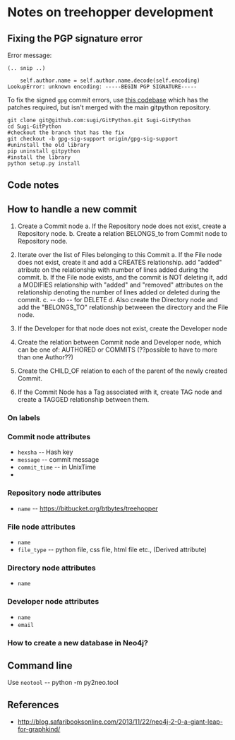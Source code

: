 # Notes on treehopper development


## Fixing the PGP signature error

Error message:

~~~~{.python}
(.. snip ..)

    self.author.name = self.author.name.decode(self.encoding)
LookupError: unknown encoding: -----BEGIN PGP SIGNATURE-----
~~~~

To fix the signed `gpg` commit errors, use
  [this codebase](https://github.com/sugi/GitPython/tree/gpg-sig-support)
  which has the patches required, but isn't merged with the main
  gitpython repository.

~~~~{.bash}
git clone git@github.com:sugi/GitPython.git Sugi-GitPython
cd Sugi-GitPython
#checkout the branch that has the fix
git checkout -b gpg-sig-support origin/gpg-sig-support
#uninstall the old library
pip uninstall gitpython
#install the library
python setup.py install
~~~~


## Code notes

## How to handle a new commit


1. Create a Commit node
  a. If the Repository node does not exist, create a Repository node.
  b. Create a relation BELONGS_to from Commit node to Repository node.

2. Iterate over the list of Files belonging to this Commit
  a. If the File node does not exist, create it and add a CREATES relationship. add "added" atribute on the relationship with number of lines added during the commit.
  b. If the File node exists, and the commit is NOT deleting it, add a MODIFIES relationship with "added" and "removed" attributes on the relationship denoting the number of lines added or deleted during the commit.
  c. -- do -- for DELETE
  d. Also create the Directory node and add the "BELONGS_TO" relationship betweeen the directory and the File node.

2. If the Developer for that node does not exist, create the Developer node
3. Create the relation between Commit node and Developer node, which can be one of: AUTHORED or COMMITS (??possible to have to more than one Author??)
4. Create the CHILD_OF relation to each of the parent of the newly created Commit.
5. If the Commit Node has a Tag associated with it, create TAG node and create a TAGGED relationship between them.


### On labels


### Commit node attributes

 * `hexsha` -- Hash key
 * `message` -- commit message
 * `commit_time` -- in UnixTime
 *

### Repository node attributes

 * `name` -- https://bitbucket.org/btbytes/treehopper

### File node attributes

 * `name`
 * `file_type` -- python file, css file, html file etc., (Derived attribute)


### Directory node attributes

 * `name`

### Developer node attributes

  * `name`
  * `email`


### How to create a new database in Neo4j?


## Command line

Use `neotool` -- python -m py2neo.tool

## References

-
  http://blog.safaribooksonline.com/2013/11/22/neo4j-2-0-a-giant-leap-for-graphkind/

